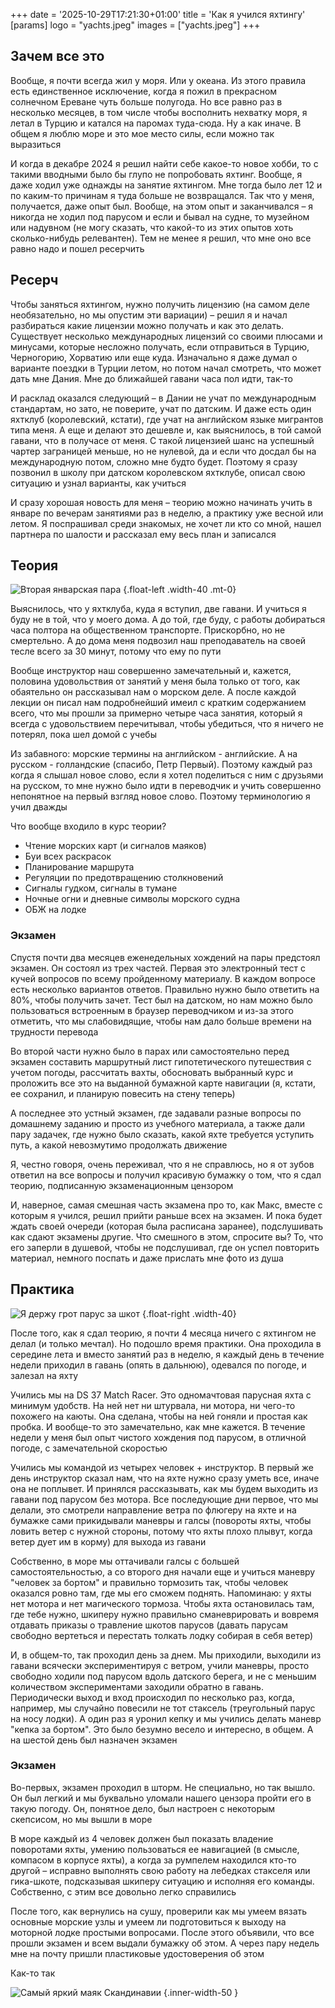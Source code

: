 +++
date = '2025-10-29T17:21:30+01:00'
title = 'Как я учился яхтингу'
[params]
  logo = "yachts.jpeg"
  images = ["yachts.jpeg"]
+++

## Зачем все это
Вообще, я почти всегда жил у моря. Или у океана. Из этого правила есть единственное исключение, когда я пожил в прекрасном солнечном Ереване чуть больше полугода. Но все равно раз в несколько месяцев, в том числе чтобы восполнить нехватку моря, я летал в Турцию и катался на паромах туда-сюда. Ну а как иначе. В общем я люблю море и это мое место силы, если можно так выразиться

И когда в декабре 2024 я решил найти себе какое-то новое хобби, то с такими вводными было бы глупо не попробовать яхтинг. Вообще, я даже ходил уже однажды на занятие яхтингом. Мне тогда было лет 12 и по каким-то причинам я туда больше не возвращался. Так что у меня, получается, даже опыт был. Вообще, на этом опыт и заканчивался – я никогда не ходил под парусом и если и бывал на судне, то музейном или надувном (не могу сказать, что какой-то из этих опытов хоть сколько-нибудь релевантен). Тем не менее я решил, что мне оно все равно надо и пошел ресерчить

## Ресерч
Чтобы заняться яхтингом, нужно получить лицензию (на самом деле необязательно, но мы опустим эти вариации) – решил я и начал разбираться какие лицензии можно получать и как это делать. Существует несколько международных лицензий со своими плюсами и минусами, которые несложно получать, если отправиться в Турцию, Черногорию, Хорватию или еще куда. Изначально я даже думал о варианте поездки в Турции летом, но потом начал смотреть, что может дать мне Дания. Мне до ближайшей гавани часа пол идти, так-то

И расклад оказался следующий – в Дании не учат по международным стандартам, но зато, не поверите, учат по датским. И даже есть один яхтклуб (королевский, кстати), где учат на английском языке мигрантов типа меня. А еще и делают это дешевле и, как выяснилось, в той самой гавани, что в получасе от меня. С такой лицензией шанс на успешный чартер заграницей меньше, но не нулевой, да и если что досдал бы на международную потом, сложно мне будто будет. Поэтому я сразу позвонил в школу при датском королевском яхтклубе, описал свою ситуацию и узнал варианты, как учиться

И сразу хорошая новость для меня – теорию можно начинать учить в январе по вечерам занятиями раз в неделю, а практику уже весной или летом. Я поспрашивал среди знакомых, не хочет ли кто со мной, нашел партнера по шалости и рассказал ему весь план и записался

## Теория
![](theory.jpeg "Вторая январская пара")
{.float-left .width-40 .mt-0}

Выяснилось, что у яхтклуба, куда я вступил, две гавани. И учиться я буду не в той, что у моего дома. А до той, где буду, с работы добираться часа полтора на общественном транспорте. Прискорбно, но не смертельно. А до дома меня подвозил наш преподаватель на своей тесле всего за 30 минут, потому что ему по пути

Вообще инструктор наш совершенно замечательный и, кажется, половина удовольствия от занятий у меня была только от того, как обаятельно он рассказывал нам о морском деле. А после каждой лекции он писал нам подробнейший имеил с кратким содержанием всего, что мы прошли за примерно четыре часа занятия, который я всегда с удовольствием перечитывал, чтобы убедиться, что я ничего не потерял, пока шел домой с учебы

Из забавного: морские термины на английском - английские. А на русском - голландские (спасибо, Петр Первый). Поэтому каждый раз когда я слышал новое слово, если я хотел поделиться с ним с друзьями на русском, то мне нужно было идти в переводчик и учить совершенно непонятное на первый взгляд новое слово. Поэтому терминологию я учил дважды

Что вообще входило в курс теории?

- Чтение морских карт (и сигналов маяков)
- Буи всех раскрасок
- Планирование маршрута
- Регуляции по предотвращению столкновений
- Сигналы гудком, сигналы в тумане
- Ночные огни и дневные символы морского судна
- ОБЖ на лодке

### Экзамен
Спустя почти два месяцев еженедельных хождений на пары предстоял экзамен. Он состоял из трех частей. Первая это электронный тест с кучей вопросов по всему пройденному материалу. В каждом вопросе есть несколько вариантов ответов. Правильно нужно было ответить на 80%, чтобы получить зачет. Тест был на датском, но нам можно было пользоваться встроенным в браузер переводчиком и из-за этого отметить, что мы слабовидящие, чтобы нам дало больше времени на трудности перевода

Во второй части нужно было в парах или самостоятельно перед экзамен составить маршрутный лист гипотетического путешествия с учетом погоды, рассчитать вахты, обосновать выбранный курс и проложить все это на выданной бумажной карте навигации (я, кстати, ее сохранил, и планирую повесить на стену теперь)

А последнее это устный экзамен, где задавали разные вопросы по домашнему заданию и просто из учебного материала, а также дали пару задачек, где нужно было сказать, какой яхте требуется уступить путь, а какой невозмутимо продолжать движение

Я, честно говоря, очень переживал, что я не справлюсь, но я от зубов ответил на все вопросы и получил красивую бумажку о том, что я сдал теорию, подписанную экзаменационным цензором

И, наверное, самая смешная часть экзамена про то, как Макс, вместе с которым я учился, решил прийти раньше всех на экзамен. И пока будет ждать своей очереди (которая была расписана заранее), подслушивать как сдают экзамены другие. Что смешного в этом, спросите вы? То, что его заперли в душевой, чтобы не подслушивал, где он успел повторить материал, немного поспать и даже прислать мне фото из душа

## Практика
![](mainsheet.jpeg "Я держу грот парус за шкот")
{.float-right .width-40}

После того, как я сдал теорию, я почти 4 месяца ничего с яхтингом не делал (и только мечтал). Но подошло время практики. Она проходила в середине лета и вместо занятий раз в неделю, я каждый день в течение недели приходил в гавань (опять в дальнюю), одевался по погоде, и залезал на яхту

Учились мы на DS 37 Match Racer. Это одномачтовая парусная яхта с минимум удобств. На ней нет ни штурвала, ни мотора, ни чего-то похожего на каюты. Она сделана, чтобы на ней гоняли и простая как пробка. И вообще-то это замечательно, как мне кажется. В течение недели у меня был опыт чистого хождения под парусом, в отличной погоде, с замечательной скоростью

Учились мы командой из четырех человек + инструктор. В первый же день инструктор сказал нам, что на яхте нужно сразу уметь все, иначе она не поплывет. И принялся рассказывать, как мы будем выходить из гавани под парусом без мотора. Все последующие дни первое, что мы делали, это смотрели направление ветра по флюгеру на яхте и на бумажке сами прикидывали маневры и галсы (повороты яхты, чтобы ловить ветер с нужной стороны, потому что яхты плохо плывут, когда ветер дует им в корму) для выхода из гавани

Собственно, в море мы оттачивали галсы с большей самостоятельностью, а со второго дня начали еще и учиться маневру "человек за бортом" и правильно тормозить так, чтобы человек оказался ровно там, где мы его сможем поднять. Напоминаю: у яхты нет мотора и нет магического тормоза. Чтобы яхта остановилась там, где тебе нужно, шкиперу нужно правильно сманеврировать и вовремя отдавать приказы о травление шкотов парусов (давать парусам свободно вертеться и перестать толкать лодку собирая в себя ветер)

И, в общем-то, так проходил день за днем. Мы приходили, выходили из гавани всячески экспериментируя с ветром, учили маневры, просто свободно ходили под парусом вдоль датского берега, и не с меньшим количеством экспериментами заходили обратно в гавань. Периодически выход и вход происходил по несколько раз, когда, например, мы случайно повесили не тот стаксель (треугольный парус на носу лодки). А один раз я уронил кепку и мы учились делать маневр "кепка за бортом". Это было безумно весело и интересно, в общем. А на шестой день был назначен экзамен

### Экзамен
Во-первых, экзамен проходил в шторм. Не специально, но так вышло. Он был легкий и мы буквально уломали нашего цензора пройти его в такую погоду. Он, понятное дело, был настроен с некоторым скепсисом, но мы вышли в море

В море каждый из 4 человек должен был показать владение поворотами яхты, умению пользоваться ее навигацией (в смысле, компасом в корпусе яхты), а когда за румпелем находился кто-то другой – исправно выполнять свою работу на лебедках стакселя или гика-шкоте, подсказывая шкиперу ситуацию и исполняя его команды. Собственно, с этим все довольно легко справились

После того, как вернулись на сушу, проверили как мы умеем вязать основные морские узлы и умеем ли подготовиться к выходу на моторной лодке простыми вопросами. После этого объявили, что все прошли экзамен и всем выдали бумажку об этом. А через пару недель мне на почту пришли пластиковые удостоверения об этом

Как-то так

![](lighthouse.jpeg "Самый яркий маяк Скандинавии")
{.inner-width-50 }
